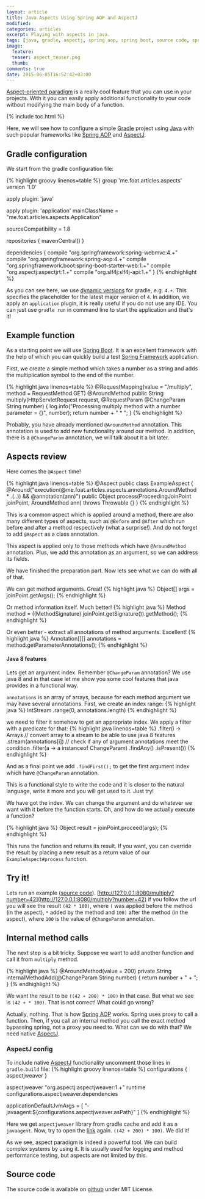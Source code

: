 ```yaml
---
layout: article
title: Java Aspects Using Spring AOP and AspectJ
modified:
categories: articles
excerpt: Playing with aspects in java.
tags: [java, gradle, aspectj, spring aop, spring boot, source code, spring, spring framework]
image:
  feature:
  teaser: aspect_teaser.png
  thumb:
comments: true
date: 2015-06-05T16:52:42+03:00
---
```


[Aspect-oriented paradigm] is a really cool feature that you can use in your projects. With it you can easily apply additional functionality to your code without modifying the main body of a function.

{% include toc.html %}

Here, we will see how to configure a simple [Gradle] project using [Java] with such popular frameworks like [Spring AOP] and [AspectJ].

## Gradle configuration
We start from the gradle configuration file:

{% highlight groovy linenos=table %}
group 'me.foat.articles.aspects'
version '1.0'

apply plugin: 'java'

apply plugin: 'application'
mainClassName = "me.foat.articles.aspects.Application"

sourceCompatibility = 1.8

repositories {
    mavenCentral()
}

dependencies {
    compile "org.springframework:spring-webmvc:4.+"
    compile "org.springframework:spring-aop:4.+"
    compile "org.springframework.boot:spring-boot-starter-web:1.+"
    compile "org.aspectj:aspectjrt:1.+"
    compile "org.slf4j:slf4j-api:1.+"
}
{% endhighlight %}

As you can see here, we use [dynamic versions] for gradle, e.g. `4.+`. This specifies the placeholder for the latest major version of `4`. In addition, we apply an `application` plugin, it is really useful if you do not use any IDE. You can just use `gradle run` in command line to start the application and that's it!

## Example function
As a starting point we will use [Spring Boot]. It is an excellent framework with the help of which you can quickly build a test [Spring Framework] application.

First, we create a simple method which takes a number as a string and adds the multiplication symbol to the end of the number.

{% highlight java linenos=table %}
@RequestMapping(value = "/multiply", method = RequestMethod.GET)
@AroundMethod
public String multiply(HttpServletRequest request, @RequestParam @ChangeParam String number) {
    log.info("Processing multiply method with a number parameter = {}", number);
    return number + " * ";
}
{% endhighlight %}

Probably, you have already mentioned `@AroundMethod` annotation. This annotation is used to add new functionality around our method. In addition, there is a `@ChangeParam` annotation, we will talk about it a bit later.

## Aspects review
Here comes the `@Aspect` time!

{% highlight java linenos=table %}
@Aspect
public class ExampleAspect {
    @Around("execution(@me.foat.articles.aspects.annotations.AroundMethod * *.*(..)) && @annotation(ann)")
    public Object process(ProceedingJoinPoint joinPoint, AroundMethod ann) throws Throwable {}
}
{% endhighlight %}

This is a common aspect which is applied around a method, there are also many different types of aspects, such as
`@Before` and `@After` which run before and after a method respectively (what a surprise!). And do not forget to add `@Aspect` as a class annotation.

This aspect is applied only to those methods which have `@AroundMethod` annotation. Plus, we add this annotation as an argument, so we can address its fields.

We have finished the preparation part. Now lets see what we can do with all of that.

We can get method arguments. Great!
{% highlight java %}
Object[] args = joinPoint.getArgs();
{% endhighlight %}

Or method information itself. Much better!
{% highlight java %}
Method method = ((MethodSignature) joinPoint.getSignature()).getMethod();
{% endhighlight %}

Or even better - extract all annotations of method arguments. Excellent!
{% highlight java %}
Annotation[][] annotations = method.getParameterAnnotations();
{% endhighlight %}

#### Java 8 features
Lets get an argument index. Remember `@ChangeParam` annotation? We use java 8 and in that case let me show you some cool features that java provides in a functional way.

`annotations` is an array of arrays, because for each method argument we may have several annotations.
First, we create an index range:
{% highlight java %}
IntStream
    .range(0, annotations.length)
{% endhighlight %}

we need to filter it somehow to get an appropriate index. We apply a filter with a predicate for that:
{% highlight java linenos=table %}
.filter(i ->
        Arrays
        	// convert array to a stream to be able to use java 8 features
                .stream(annotations[i])
                // check if any of argument annotations meet the condition
                .filter(a -> a instanceof ChangeParam)
                .findAny()
                .isPresent()) 
{% endhighlight %}

And as a final point we add `.findFirst();` to get the first argument index which have `@ChangeParam` annotation.

This is a functional style to write the code and it is closer to the natural language, write it more and you will get used to it. Just try!

We have got the index. We can change the argument and do whatever we want with it before the function starts. Oh, and how do we actually execute a function?

{% highlight java %}
Object result = joinPoint.proceed(args);
{% endhighlight %}

This runs the function and returns its result. If you want, you can override the result by placing a new result as a return value of our `ExampleAspect#process` function.

## Try it!
Lets run an example ([source code]). [http://127.0.0.1:8080/multiply?number=42](http://127.0.0.1:8080/multiply?number=42) if you follow the url you will see the result `(42 * 100)`, where `(` was applied before the method (in the aspect), `*` added by the method and `100)` after the method (in the aspect), where `100` is the value of `@ChangeParam` annotation.

## Internal method calls
The next step is a bit tricky. Suppose we want to add another function and call it from `multiply` method.

{% highlight java %}
@AroundMethod(value = 200)
private String internalMethodAdd(@ChangeParam String number) { return number + " + "; }
{% endhighlight %}

We want the result to be `((42 + 200) * 100)` in that case. But what we see is `(42 + * 100)`. That is not correct! What could go wrong?

Actually, nothing. That is how [Spring AOP] works. Spring uses proxy to call a function. Then, if you call an internal method you call the exact method bypassing spring, not a proxy you need to. What can we do with that? We need native [AspectJ].

### AspectJ config
To include native [AspectJ] functionality uncomment those lines in `gradle.build` file:
{% highlight groovy linenos=table %}
configurations {
    aspectjweaver
}

aspectjweaver "org.aspectj:aspectjweaver:1.+"
runtime configurations.aspectjweaver.dependencies

applicationDefaultJvmArgs = [
        "-javaagent:${configurations.aspectjweaver.asPath}"
]
{% endhighlight %}

Here we get `aspectjweaver` library from gradle cache and add it as a `javaagent`. Now, try to open the [link](http://127.0.0.1:8080/multiply?number=42) again.
`((42 + 200) * 100)`. We did it!

As we see, aspect paradigm is indeed a powerful tool. We can build complex systems by using it. It is usually used for logging and method performance testing, but aspects are not limited by this.

## Source code
The source code is available on [github](https://github.com/Foat/articles/tree/master/java-aspects) under MIT License.

[Aspect-oriented paradigm]: http://en.wikipedia.org/wiki/Aspect-oriented_programming
[Gradle]: https://gradle.org
[Java]: http://www.oracle.com/technetwork/java/javase/downloads/index.html
[Spring AOP]: http://docs.spring.io/spring/docs/current/spring-framework-reference/html/aop.html
[AspectJ]: https://eclipse.org/aspectj/
[Spring Boot]: http://projects.spring.io/spring-boot/
[Spring MVC]: https://spring.io/guides/gs/serving-web-content/
[Spring Framework]: http://projects.spring.io/spring-framework/

[dynamic versions]: https://docs.gradle.org/1.8-rc-1/userguide/dependency_management.html#sub:dynamic_versions_and_changing_modules
[Application plugin]: https://docs.gradle.org/current/userguide/application_plugin.html

[source code]: https://github.com/Foat/articles/tree/master/java-aspects